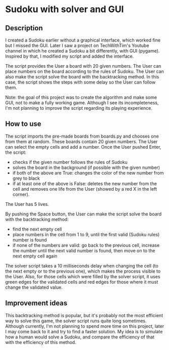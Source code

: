 # Sudoku with solver and GUI

## Description

I created a Sudoku earlier without a graphical interface, which worked fine but I missed the GUI. Later I saw a project on TechWithTim's Youtube channel in which he created a Sudoku a bit differently, with GUI (pygame). Inspired by that, I modified my script and added the interface.

The script provides the User a board with 20 given numbers. The User can place numbers on the board according to the rules of Sudoku. The User can also make the script solve the board with the backtracking method. In this case, the script shows the steps with some delay so the User can follow them.

Note: the goal of this project was to create the algorithm and make some GUI, not to make a fully working game. Although I see its incompleteness, I'm not planning to improve the script regarding its playing experience.

## How to use

The script imports the pre-made boards from boards.py and chooses one from them at random. These boards contain 20 given numbers. The User can select the empty cells and add a number. Once the User pushed Enter, the script:
- checks if the given number follows the rules of Sudoku
- solves the board in the background (if possible with the given number)
- if both of the above are True: changes the color of the new number from grey to black
- if at least one of the above is False: deletes the new number from the cell and removes one life from the User (showed by a red X in the left corner).

The User has 5 lives.

By pushing the Space button, the User can make the script solve the board with the backtracking method:
- find the next empty cell
- place numbers in the cell from 1 to 9, until the first valid (Sudoku rules) number is found
- if none of the numbers are valid: go back to the previous cell, increase the number until the next valid number is found, then move on to the next empty cell again

The solver script takes a 10 milliseconds delay when changing the cell (to the next empty or to the previous one), which makes the process visible to the User. Also, for those cells which were filled by the solver script, it uses green edges for the validated cells and red edges for those where it must change the validated value.

## Improvement ideas

This backtracking method is popular, but it's probably not the most efficient way to solve this game, the solver script runs quite long sometimes. Although currently, I'm not planning to spend more time on this project, later I may come back to it and try to find a faster solution. My idea is to simulate how a human would solve a Sudoku, and compare the efficiency of that with the efficiency of this method.
